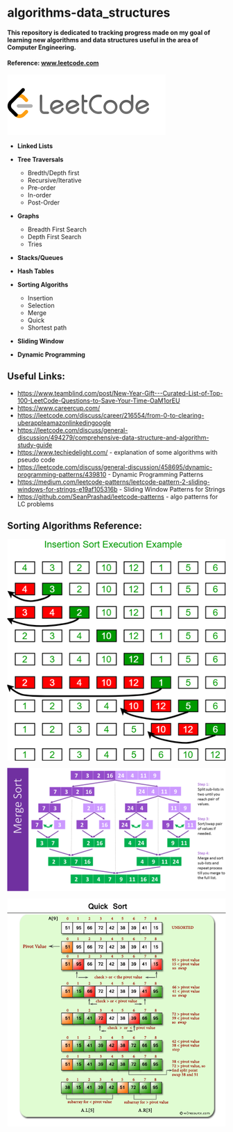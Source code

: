 # algorithms-data_structures
#### This repository is dedicated to tracking progress made on my goal of learning new algorithms and data structures useful in the area of Computer Engineering. 
 #### Reference: www.leetcode.com
 ![](images/lc.png)  


* **Linked Lists**
* **Tree Traversals**
    * Bredth/Depth first
    * Recursive/Iterative
    * Pre-order
    * In-order
    * Post-Order
    
* **Graphs**
    * Breadth First Search
    * Depth First Search
    * Tries
* **Stacks/Queues**
* **Hash Tables**

* **Sorting Algoriths** 
    * Insertion 
    * Selection
    * Merge
    * Quick
    * Shortest path
    
* **Sliding Window**
* **Dynamic Programming**


## Useful Links:
* https://www.teamblind.com/post/New-Year-Gift---Curated-List-of-Top-100-LeetCode-Questions-to-Save-Your-Time-OaM1orEU
* https://www.careercup.com/
* https://leetcode.com/discuss/career/216554/from-0-to-clearing-uberappleamazonlinkedingoogle
* https://leetcode.com/discuss/general-discussion/494279/comprehensive-data-structure-and-algorithm-study-guide
* https://www.techiedelight.com/ - explanation of some algorithms with pseudo code
* https://leetcode.com/discuss/general-discussion/458695/dynamic-programming-patterns/439810 - Dynamic Programming Patterns
* https://medium.com/leetcode-patterns/leetcode-pattern-2-sliding-windows-for-strings-e19af105316b - Sliding Window Patterns for Strings
* https://github.com/SeanPrashad/leetcode-patterns - algo patterns for LC problems


## Sorting Algorithms Reference:
 
![](images/insertionsort.png)


![](images/Merge-Sort-Algorithm.png)


![](images/quick-sort-part-1.png)
